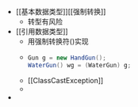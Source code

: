 - [[基本数据类型]][[强制转换]]
	- 转型有风险
- [[引用数据类型]]
	- 用强制转换符()实现
	- ```java
	  Gun g = new HandGun();
	  WaterGun() wg = (WaterGun) g;
	  ```
	- [[ClassCastException]]
	-
-